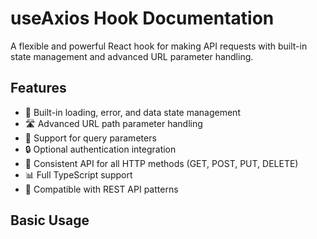 # useAxios Hook Documentation

A flexible and powerful React hook for making API requests with built-in state management and advanced URL parameter handling.

## Features

- 🔄 Built-in loading, error, and data state management
- 🛣️ Advanced URL path parameter handling
- 📝 Support for query parameters
- 🔒 Optional authentication integration
- 🔗 Consistent API for all HTTP methods (GET, POST, PUT, DELETE)
- 📊 Full TypeScript support
- 🧩 Compatible with REST API patterns

## Basic Usage
